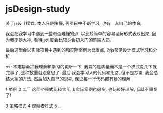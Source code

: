 # jsDesign-study
  关于js设计模式, 本人只是略懂, 再项目中不断学习, 也有一点自己的体会, 
  
  我会把我学习中遇到一些晦涩难懂的点, 以比较简单的容易理解形式表现出来, 
  因为我不是大神, 看待js角度会比较适合初入门的前端人员. 

  最后这里会以实际项目中遇到的和实际案例为出发点, 对js常见设计模式学习和分析
  
  ps: 不定期会把我理解和学习的更新一下, 我要的是质量而不是一个模式说几下就完事了, 这种数量就没意思了.
      最后 我会学习人的代码和思路, 但不是抄袭, 我会总结大家的方法, 然后加入自己的思考, 保证每一行代码都有我的理解
  
  1 单例 
  2 工厂
    这两个模式比较实用, b实际案例也很多, 也比较好理解, 我就不重复了!
    
  3 策略模式
  4 观察者模式
  5 ..
